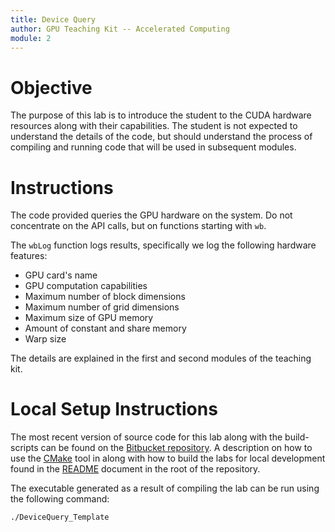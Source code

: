 ```yaml
---
title: Device Query
author: GPU Teaching Kit -- Accelerated Computing
module: 2
---
```


# Objective
The purpose of this lab is to introduce the student to the CUDA hardware resources along with their capabilities. The student is not expected to understand the details of the code, but should understand the process of compiling and running code that will be used in subsequent modules.

# Instructions
The code provided queries the GPU hardware on the system. Do not concentrate on the API calls, but on functions starting with `wb`.

The `wbLog` function logs results, specifically we log the following hardware features:
- GPU card's name
- GPU computation capabilities
- Maximum number of block dimensions
- Maximum number of grid dimensions
- Maximum size of GPU memory
- Amount of constant and share memory
- Warp size

The details are explained in the first and second modules of the teaching kit.

# Local Setup Instructions
The most recent version of source code for this lab along with the build-scripts can be found on the [Bitbucket repository](LINKTOLAB). A description on how to use the [CMake](https://cmake.org/) tool in along with how to build the labs for local development found in the [README](LINKTOREADME) document in the root of the repository.

The executable generated as a result of compiling the lab can be run using the following command:

```
./DeviceQuery_Template
```
